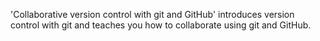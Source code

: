 'Collaborative version control with git and GitHub' introduces version control with git and teaches you how to collaborate using git and GitHub.

